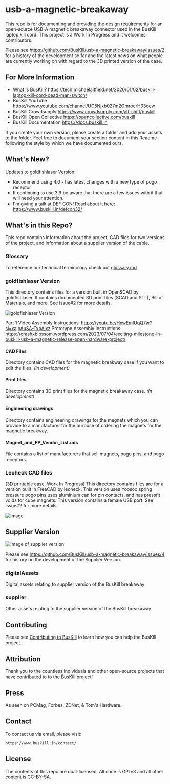 # usb-a-magnetic-breakaway

This repo is for documenting and providing the design requirements for an open-source USB-A magnetic breakaway connector used in the BusKill laptop kill cord. This project is a Work In Progress and it welcomes contributors. 

Please see https://github.com/BusKill/usb-a-magnetic-breakaway/issues/2 for a history of the development so far and the latest news on what people are currently working on with regard to the 3D printed version of the case. 

## For More Information

* What is BusKill? https://tech.michaelaltfield.net/2020/01/02/buskill-laptop-kill-cord-dead-man-switch/
* BusKill YouTube https://www.youtube.com/channel/UC5Njxb027m2OmrocrH33oew
* BusKill Crowdsupply https://www.crowdsupply.com/alt-shift/buskill
* BusKill Open Collective https://opencollective.com/buskill
* BusKill Documentation https://docs.buskill.in

If you create your own version, please create a folder and add your assets to the folder. Feel free to document your section content in this Readme following the style by which we have documented ours.

##  What's New?

Updates to goldfishlaser Version:
* Recommend using 4.0 - has latest changes with a new type of pogo receptor
* If continuing to use 3.9 be aware that there are a few issues with it that will need your attention.
* I'm giving a talk at DEF CON! Read about it here: https://www.buskill.in/defcon32/


## What's in this Repo?

This repo contains information about the project, CAD files for two versions of the project, and information about a supplier version of the cable. 

### Glossary
To reference our technical terminology check out [glossary.md](https://github.com/BusKill/usb-a-magnetic-breakaway/blob/3cc552533db1436cacee31b77e96ae590389fd92/Glossary.md)

### goldfishlaser Version

This directory contains files for a version built in OpenSCAD by goldfishlaser. It contains documented 3D print files (SCAD and STL), Bill of Materials, and more. See issue#2 for more details.

![goldfishlaser Version](https://crashxblossom.files.wordpress.com/2023/11/layout2-1.jpg)

Part 1 Video Assembly Instructions: https://youtu.be/HxwEmIUqQ7w?si=xajbAuSA-TxbAlxz
Prototype Assembly Instructions: https://crashxblossom.wordpress.com/2023/07/04/exciting-milestone-in-buskill-usb-a-magnetic-release-open-hardware-project/

#### CAD Files

Directory contains CAD files for the magnetic breakway case if you want to edit the files. *(in development)*

#### Print files

Directory contains 3D print files for the magnetic breakaway case. *(in development)*

#### Engineering drawings

Directory contains engineering drawings for the magnets which you can provide to a manufacturer for the purpose of ordering the magnets for the magnetic breakway.

#### Magnet_and_PP_Vendor_List.ods

File contains a list of manufacturers that sell magnets, pogo pins, and pogo receptors. 

### Leoheck CAD files
(3D printable case, Work In Progress)
This directory contains files are for a version built in FreeCAD by leoheck.  This version uses Yoosoo spring pressure pogo pins,uses aluminium can for pin contacts, and has pressfit voids for cube magnets. This version contains a female USB port. See issue#2 for more details.

![image](https://github.com/BusKill/usb-a-magnetic-breakaway/assets/597904/fe949841-c8f3-4abd-87c7-8e0b29d4b1c3)

## Supplier Version

![image of supplier version](https://user-images.githubusercontent.com/597904/236636199-2c18498c-78d3-463a-81e8-185a83240824.png)

Please see https://github.com/BusKill/usb-a-magnetic-breakaway/issues/4 for history on the development of the Supplier Version. 

### digitalAssets

Digital assets relating to supplier version of the BusKill breakaway

### supplier

Other assets relating to the supplier version of the BusKill breakaway

## Contributing

Please see [Contributing to BusKill](https://docs.buskill.in/buskill-app/en/stable/contributing.html) to learn how you can help the BusKill project.

## Attribution

Thank you to the countless individuals and other open-source projects that have contributed to to the BusKill project!

## Press

As seen on PCMag, Forbes, ZDNet, & Tom's Hardware.

## Contact

To contact us via email, please visit:

    https://www.buskill.in/contact/

## License

The contents of this repo are dual-licensed. All code is GPLv3 and all other content is CC-BY-SA.




